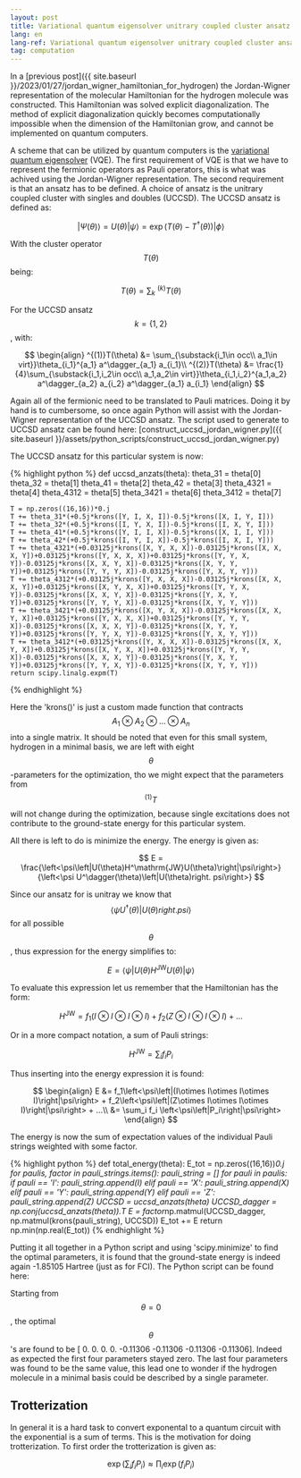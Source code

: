```yaml
---
layout: post
title: Variational quantum eigensolver unitrary coupled cluster ansatz
lang: en
lang-ref: Variational quantum eigensolver unitrary coupled cluster ansatz
tag: computation
---
```


In a [previous post]({{ site.baseurl }}/2023/01/27/jordan_wigner_hamiltonian_for_hydrogen) the Jordan-Wigner representation of the molecular Hamiltonian for the hydrogen molecule was constructed.
This Hamiltonian was solved explicit diagonalization.
The method of explicit diagonalization quickly becomes computationally impossible when the dimension of the Hamiltonian grow, and cannot be implemented on quantum computers.

A scheme that can be utilized by quantum computers is the [variational quantum eigensolver](https://en.wikipedia.org/wiki/Variational_quantum_eigensolver) (VQE).
The first requirement of VQE is that we have to represent the fermionic operators as Pauli operators, this is what was achived using the Jordan-Wigner representation.
The second requirement is that an ansatz has to be defined.
A choice of ansatz is the unitrary coupled cluster with singles and doubles (UCCSD).
The UCCSD ansatz is defined as:

$$ \left|\Psi(\theta)\right> = U(\theta)\left|\psi\right> = \exp\left(T(\theta) - T^\dagger(\theta)\right)\left|\phi\right> $$

With the cluster operator $$T(\theta)$$ being:

$$ T(\theta) = \sum_k\ ^{(k)}T(\theta) $$

For the UCCSD ansatz $$k = \{1,2\}$$, with:

$$ \begin{align}
^{(1)}T(\theta) &= \sum_{\substack{i_1\in occ\\ a_1\in virt}}\theta_{i_1}^{a_1} a^\dagger_{a_1} a_{i_1}\\
^{(2)}T(\theta) &= \frac{1}{4}\sum_{\substack{i_1,i_2\in occ\\ a_1,a_2\in virt}}\theta_{i_1,i_2}^{a_1,a_2} a^\dagger_{a_2} a_{i_2} a^\dagger_{a_1} a_{i_1}
\end{align} $$

Again all of the fermionic need to be translated to Pauli matrices.
Doing it by hand is to cumbersome, so once again Python will assist with the Jordan-Wigner representation of the UCCSD ansatz.
The script used to generate to UCCSD ansatz can be found here: [construct_uccsd_jordan_wigner.py]({{ site.baseurl }}/assets/python_scripts/construct_uccsd_jordan_wigner.py)

The UCCSD ansatz for this particular system is now:

{% highlight python %}
def uccsd_anzats(theta):
    theta_31 = theta[0]
    theta_32 = theta[1]
    theta_41 = theta[2]
    theta_42 = theta[3]
    theta_4321 = theta[4]
    theta_4312 = theta[5]
    theta_3421 = theta[6]
    theta_3412 = theta[7]

    T = np.zeros((16,16))*0.j
    T += theta_31*(+0.5j*krons([Y, I, X, I])-0.5j*krons([X, I, Y, I]))
    T += theta_32*(+0.5j*krons([I, Y, X, I])-0.5j*krons([I, X, Y, I]))
    T += theta_41*(+0.5j*krons([Y, I, I, X])-0.5j*krons([X, I, I, Y]))
    T += theta_42*(+0.5j*krons([I, Y, I, X])-0.5j*krons([I, X, I, Y]))
    T += theta_4321*(+0.03125j*krons([X, Y, X, X])-0.03125j*krons([X, X, X, Y])+0.03125j*krons([Y, X, X, X])+0.03125j*krons([Y, Y, X, Y])-0.03125j*krons([X, X, Y, X])-0.03125j*krons([X, Y, Y, Y])+0.03125j*krons([Y, Y, Y, X])-0.03125j*krons([Y, X, Y, Y]))
    T += theta_4312*(+0.03125j*krons([Y, X, X, X])-0.03125j*krons([X, X, X, Y])+0.03125j*krons([X, Y, X, X])+0.03125j*krons([Y, Y, X, Y])-0.03125j*krons([X, X, Y, X])-0.03125j*krons([Y, X, Y, Y])+0.03125j*krons([Y, Y, Y, X])-0.03125j*krons([X, Y, Y, Y]))
    T += theta_3421*(+0.03125j*krons([X, Y, X, X])-0.03125j*krons([X, X, Y, X])+0.03125j*krons([Y, X, X, X])+0.03125j*krons([Y, Y, Y, X])-0.03125j*krons([X, X, X, Y])-0.03125j*krons([X, Y, Y, Y])+0.03125j*krons([Y, Y, X, Y])-0.03125j*krons([Y, X, Y, Y]))
    T += theta_3412*(+0.03125j*krons([Y, X, X, X])-0.03125j*krons([X, X, Y, X])+0.03125j*krons([X, Y, X, X])+0.03125j*krons([Y, Y, Y, X])-0.03125j*krons([X, X, X, Y])-0.03125j*krons([Y, X, Y, Y])+0.03125j*krons([Y, Y, X, Y])-0.03125j*krons([X, Y, Y, Y]))
    return scipy.linalg.expm(T)
{% endhighlight %}

Here the 'krons()' is just a custom made function that contracts $$A_1\otimes A_2\otimes ... \otimes A_n$$ into a single matrix.
It should be noted that even for this small system, hydrogen in a minimal basis, we are left with eight $$\theta$$-parameters for the optimization, tho we might expect that the parameters from $$^{(1)}T$$ will not change during the optimization, because single excitations does not contribute to the ground-state energy for this particular system.

All there is left to do is minimize the energy.
The energy is given as:

$$ E = \frac{\left<\psi\left|U(\theta)H^\mathrm{JW}U(\theta)\right|\psi\right>}{\left<\psi U^\dagger(\theta)\left|U(\theta)right. psi\right>} $$

Since our ansatz for is unitray we know that $$\left<\psi U^\dagger(\theta)\left|U(\theta)right. psi\right>$$ for all possible $$\theta$$, thus expression for the energy simplifies to:

$$ E = \left<\psi\left|U(\theta)H^\mathrm{JW}U(\theta)\right|\psi\right> $$

To evaluate this expression let us remember that the Hamiltonian has the form:

$$ H^\mathrm{JW} = f_1(I\otimes I\otimes I\otimes I) + f_2(Z\otimes I\otimes I\otimes I) + ... $$

Or in a more compact notation, a sum of Pauli strings:

$$ H^\mathrm{JW} = \sum_i f_iP_i $$

Thus inserting into the energy expression it is found:

$$ \begin{align}
E &= f_1\left<\psi\left|(I\otimes I\otimes I\otimes I)\right|\psi\right>  + f_2\left<\psi\left|(Z\otimes I\otimes I\otimes I)\right|\psi\right>  + ...\\
&= \sum_i f_i \left<\psi\left|P_i\right|\psi\right>
\end{align} $$

The energy is now the sum of expectation values of the individual Pauli strings weighted with some factor.

{% highlight python %}
def total_energy(theta):
    E_tot = np.zeros((16,16))*0.j
    for paulis, factor in pauli_strings.items():
        pauli_string = []
        for pauli in paulis:
            if pauli == 'I':
                pauli_string.append(I)
            elif pauli == 'X':
                pauli_string.append(X)
            elif pauli == 'Y':
                pauli_string.append(Y)
            elif pauli == 'Z':
                pauli_string.append(Z)
        UCCSD = uccsd_anzats(theta)
        UCCSD_dagger = np.conj(uccsd_anzats(theta)).T
        E = factor*np.matmul(UCCSD_dagger, np.matmul(krons(pauli_string), UCCSD))
        E_tot += E
    return np.min(np.real(E_tot))
{% endhighlight %}

Putting it all together in a Python script and using 'scipy.minimize' to find the optimal parameters, it is found that the ground-state energy is indeed again -1.85105 Hartree (just as for FCI).
The Python script can be found here: []()

Starting from $$\theta=0$$, the optimal $$\theta$$'s are found to be [ 0.       0.       0.       0.      -0.11306 -0.11306 -0.11306 -0.11306].
Indeed as expected the first four parameters stayed zero.
The last four parameters was found to be the same value, this lead one to wonder if the hydrogen molecule in a minimal basis could be described by a single parameter.

## Trotterization

In general it is a hard task to convert exponental to a quantum circuit with the exponential is a sum of terms.
This is the motivation for doing trotterization.
To first order the trotterization is given as:

$$ \exp(\sum_if_iP_i) \approx \prod_i\exp(f_iP_i) $$
